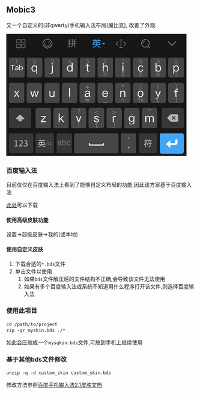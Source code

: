 ## Mobic3

又一个自定义的(非qwerty)手机输入法布局(魔比克), 改善了外观.

![demo](demo.png)

### 百度输入法

目前仅仅在百度输入法上看到了能够自定义布局的功能,因此该方案基于百度输入法

[此处](https://srf.baidu.com/default/)可以下载

#### 使用高级皮肤功能

设置->超级皮肤->我的(或本地)

#### 使用自定义皮肤

1. 下载合适的`*.bds`文件
2. 单击文件以使用
   1. 如果`bds`文件解压后的文件结构不正确,会导致该文件无法使用
   2. 如果有多个百度输入法或系统不知道用什么程序打开该文件,则选择百度输入法

### 使用此项目

```shell
cd /path/to/project
zip -qr myskin.bds ./*
```

如此会压缩成一个`mysqkin.bds`文件,可放到手机上继续使用

### 基于其他bds文件修改

```shell
unzip -q -d custom_skin custom_skin.bds
```

修改方法参照[百度手机输入法2.1皮肤文档](https://wenku.baidu.com/view/1505a58ccc22bcd126ff0cf7.html) 